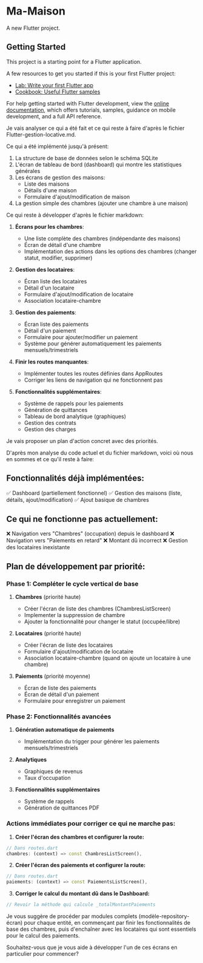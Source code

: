 # Ma-Maison

A new Flutter project.

## Getting Started

This project is a starting point for a Flutter application.

A few resources to get you started if this is your first Flutter project:

- [Lab: Write your first Flutter app](https://docs.flutter.dev/get-started/codelab)
- [Cookbook: Useful Flutter samples](https://docs.flutter.dev/cookbook)

For help getting started with Flutter development, view the
[online documentation](https://docs.flutter.dev/), which offers tutorials,
samples, guidance on mobile development, and a full API reference.



<think>
Je vais analyser ce qui a été fait et ce qui reste à faire d'après le fichier Flutter-gestion-locative.md. 

Ce qui a été implémenté jusqu'à présent:
1. La structure de base de données selon le schéma SQLite
2. L'écran de tableau de bord (dashboard) qui montre les statistiques générales
3. Les écrans de gestion des maisons:
   - Liste des maisons
   - Détails d'une maison
   - Formulaire d'ajout/modification de maison
4. La gestion simple des chambres (ajouter une chambre à une maison)

Ce qui reste à développer d'après le fichier markdown:

1. **Écrans pour les chambres**:
   - Une liste complète des chambres (indépendante des maisons)
   - Écran de détail d'une chambre
   - Implémentation des actions dans les options des chambres (changer statut, modifier, supprimer)

2. **Gestion des locataires**:
   - Écran liste des locataires
   - Détail d'un locataire
   - Formulaire d'ajout/modification de locataire
   - Association locataire-chambre

3. **Gestion des paiements**:
   - Écran liste des paiements
   - Détail d'un paiement
   - Formulaire pour ajouter/modifier un paiement
   - Système pour générer automatiquement les paiements mensuels/trimestriels

4. **Finir les routes manquantes**:
   - Implémenter toutes les routes définies dans AppRoutes
   - Corriger les liens de navigation qui ne fonctionnent pas

5. **Fonctionnalités supplémentaires**:
   - Système de rappels pour les paiements
   - Génération de quittances
   - Tableau de bord analytique (graphiques)
   - Gestion des contrats
   - Gestion des charges

Je vais proposer un plan d'action concret avec des priorités.
</think>

D'après mon analyse du code actuel et du fichier markdown, voici où nous en sommes et ce qu'il reste à faire:

## Fonctionnalités déjà implémentées:
✅ Dashboard (partiellement fonctionnel)
✅ Gestion des maisons (liste, détails, ajout/modification)
✅ Ajout basique de chambres

## Ce qui ne fonctionne pas actuellement:
❌ Navigation vers "Chambres" (occupation) depuis le dashboard
❌ Navigation vers "Paiements en retard"
❌ Montant dû incorrect
❌ Gestion des locataires inexistante

## Plan de développement par priorité:

### Phase 1: Compléter le cycle vertical de base
1. **Chambres** (priorité haute)
   - Créer l'écran de liste des chambres (ChambresListScreen)
   - Implementer la suppression de chambre
   - Ajouter la fonctionnalité pour changer le statut (occupée/libre)

2. **Locataires** (priorité haute)
   - Créer l'écran de liste des locataires
   - Formulaire d'ajout/modification de locataire
   - Association locataire-chambre (quand on ajoute un locataire à une chambre)

3. **Paiements** (priorité moyenne)
   - Écran de liste des paiements
   - Écran de détail d'un paiement
   - Formulaire pour enregistrer un paiement

### Phase 2: Fonctionnalités avancées
1. **Génération automatique de paiements**
   - Implémentation du trigger pour générer les paiements mensuels/trimestriels

2. **Analytiques**
   - Graphiques de revenus
   - Taux d'occupation

3. **Fonctionnalités supplémentaires**
   - Système de rappels
   - Génération de quittances PDF

### Actions immédiates pour corriger ce qui ne marche pas:

1. **Créer l'écran des chambres et configurer la route:**
```dart
// Dans routes.dart
chambres: (context) => const ChambresListScreen(),
```

2. **Créer l'écran des paiements et configurer la route:**
```dart
// Dans routes.dart
paiements: (context) => const PaiementsListScreen(),
```

3. **Corriger le calcul du montant dû dans le Dashboard:**
```dart
// Revoir la méthode qui calcule _totalMontantPaiements
```

Je vous suggère de procéder par modules complets (modèle-repository-écran) pour chaque entité, en commençant par finir les fonctionnalités de base des chambres, puis d'enchaîner avec les locataires qui sont essentiels pour le calcul des paiements.

Souhaitez-vous que je vous aide à développer l'un de ces écrans en particulier pour commencer?

